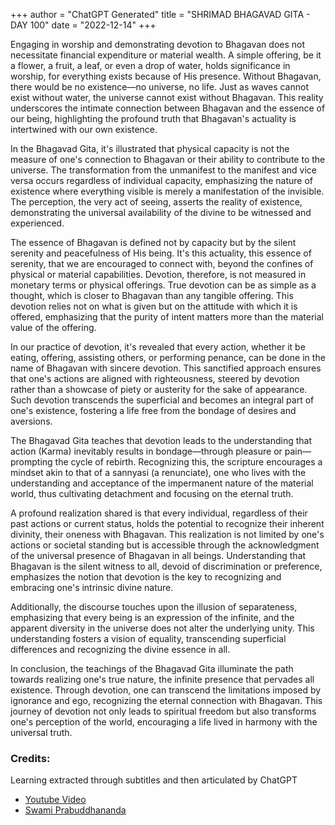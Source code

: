 +++
author = "ChatGPT Generated"
title = "SHRIMAD BHAGAVAD GITA - DAY 100"
date = "2022-12-14"
+++

Engaging in worship and demonstrating devotion to Bhagavan does not necessitate financial expenditure or material wealth. A simple offering, be it a flower, a fruit, a leaf, or even a drop of water, holds significance in worship, for everything exists because of His presence. Without Bhagavan, there would be no existence—no universe, no life. Just as waves cannot exist without water, the universe cannot exist without Bhagavan. This reality underscores the intimate connection between Bhagavan and the essence of our being, highlighting the profound truth that Bhagavan's actuality is intertwined with our own existence.

In the Bhagavad Gita, it's illustrated that physical capacity is not the measure of one's connection to Bhagavan or their ability to contribute to the universe. The transformation from the unmanifest to the manifest and vice versa occurs regardless of individual capacity, emphasizing the nature of existence where everything visible is merely a manifestation of the invisible. The perception, the very act of seeing, asserts the reality of existence, demonstrating the universal availability of the divine to be witnessed and experienced.

The essence of Bhagavan is defined not by capacity but by the silent serenity and peacefulness of His being. It's this actuality, this essence of serenity, that we are encouraged to connect with, beyond the confines of physical or material capabilities. Devotion, therefore, is not measured in monetary terms or physical offerings. True devotion can be as simple as a thought, which is closer to Bhagavan than any tangible offering. This devotion relies not on what is given but on the attitude with which it is offered, emphasizing that the purity of intent matters more than the material value of the offering.

In our practice of devotion, it's revealed that every action, whether it be eating, offering, assisting others, or performing penance, can be done in the name of Bhagavan with sincere devotion. This sanctified approach ensures that one's actions are aligned with righteousness, steered by devotion rather than a showcase of piety or austerity for the sake of appearance. Such devotion transcends the superficial and becomes an integral part of one's existence, fostering a life free from the bondage of desires and aversions.

The Bhagavad Gita teaches that devotion leads to the understanding that action (Karma) inevitably results in bondage—through pleasure or pain—prompting the cycle of rebirth. Recognizing this, the scripture encourages a mindset akin to that of a sannyasi (a renunciate), one who lives with the understanding and acceptance of the impermanent nature of the material world, thus cultivating detachment and focusing on the eternal truth.

A profound realization shared is that every individual, regardless of their past actions or current status, holds the potential to recognize their inherent divinity, their oneness with Bhagavan. This realization is not limited by one's actions or societal standing but is accessible through the acknowledgment of the universal presence of Bhagavan in all beings. Understanding that Bhagavan is the silent witness to all, devoid of discrimination or preference, emphasizes the notion that devotion is the key to recognizing and embracing one's intrinsic divine nature.

Additionally, the discourse touches upon the illusion of separateness, emphasizing that every being is an expression of the infinite, and the apparent diversity in the universe does not alter the underlying unity. This understanding fosters a vision of equality, transcending superficial differences and recognizing the divine essence in all.

In conclusion, the teachings of the Bhagavad Gita illuminate the path towards realizing one's true nature, the infinite presence that pervades all existence. Through devotion, one can transcend the limitations imposed by ignorance and ego, recognizing the eternal connection with Bhagavan. This journey of devotion not only leads to spiritual freedom but also transforms one's perception of the world, encouraging a life lived in harmony with the universal truth.

### Credits:
Learning extracted through subtitles and then articulated by ChatGPT

* [Youtube Video](https://www.youtube.com/watch?v=8cpAXSCFTVI)
* [Swami Prabuddhananda](https://www.youtube.com/@upanishadswithswamiprabudd4019/streams)